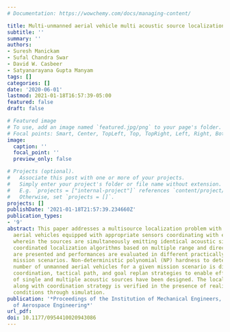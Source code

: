 ```yaml
---
# Documentation: https://wowchemy.com/docs/managing-content/

title: Multi-unmanned aerial vehicle multi acoustic source localization
subtitle: ''
summary: ''
authors:
- Suresh Manickam
- Sufal Chandra Swar
- David W. Casbeer
- Satyanarayana Gupta Manyam
tags: []
categories: []
date: '2020-06-01'
lastmod: 2021-01-18T16:57:39-05:00
featured: false
draft: false

# Featured image
# To use, add an image named `featured.jpg/png` to your page's folder.
# Focal points: Smart, Center, TopLeft, Top, TopRight, Left, Right, BottomLeft, Bottom, BottomRight.
image:
  caption: ''
  focal_point: ''
  preview_only: false

# Projects (optional).
#   Associate this post with one or more of your projects.
#   Simply enter your project's folder or file name without extension.
#   E.g. `projects = ["internal-project"]` references `content/project/deep-learning/index.md`.
#   Otherwise, set `projects = []`.
projects: []
publishDate: '2021-01-18T21:57:39.234660Z'
publication_types:
- '9'
abstract: This paper addresses a multisource localization problem with multiple unmanned
  aerial vehicles equipped with appropriate sensors coordinating with each other,
  wherein the sources are simultaneously emitting identical acoustic signals. Distributed
  coordinated localization algorithms based on multiple range and direction measurements
  are presented and performances are evaluated in different practically significant
  mission scenarios. Non-deterministic polynomial (NP) hardness to determine optimal
  number of unmanned aerial vehicles for a given mission scenario is discussed. Group
  coordination, tactical path, and goal replan strategies to enable efficient localization
  of single and multiple acoustic sources have been designed. The localization algorithm
  along with coordination strategy is verified in the presence of realistic error
  conditions through simulation.
publication: '*Proceedings of the Institution of Mechanical Engineers, Part G: Journal
  of Aerospace Engineering*'
url_pdf: 
doi: 10.1177/0954410020943086
---
```

